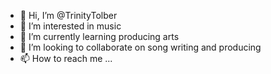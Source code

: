- 👋 Hi, I’m @TrinityTolber
- 👀 I’m interested in music
- 🌱 I’m currently learning producing arts 
- 💞️ I’m looking to collaborate on  song writing and producing
- 📫 How to reach me ...

<!---
TrinityTolber/TrinityTolber is a ✨ special ✨ repository because its `README.md` (this file) appears on your GitHub profile.
You can click the Preview link to take a look at your changes.
--->
